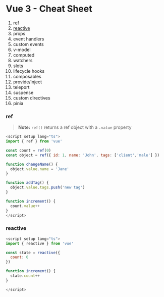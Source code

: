 # Vue 3 - Cheat Sheet

1.  [ref](#ref)
1.  [reactive](#reactive)
1.  props
1.  event handlers
1.  custom events
1.  v-model
1.  computed
1.  watchers
1.  slots
1.  lifecycle hooks
1.  composables
1.  provide/inject
1.  teleport
1.  suspense
1.  custom directives
1.  pinia

### ref

> **Note:** `ref()` returns a ref object with a `.value` property

```javascript
<script setup lang="ts">
import { ref } from 'vue'

const count = ref(0)
const object = ref({ id: 1, name: 'John', tags: ['client','male'] })

function changeName() {
  object.value.name = 'Jane'
}

function addTag() {
  object.value.tags.push('new tag')
}

function increment() {
  count.value++
}
</script>
```

### reactive

```javascript
<script setup lang="ts">
import { reactive } from 'vue'

const state = reactive({
  count: 0
})

function increment() {
  state.count++
}

</script>
```
